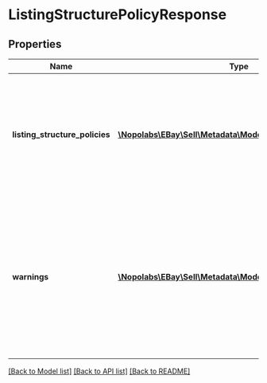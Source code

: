 # ListingStructurePolicyResponse

## Properties
Name | Type | Description | Notes
------------ | ------------- | ------------- | -------------
**listing_structure_policies** | [**\Nopolabs\EBay\Sell\Metadata\Model\ListingStructurePolicy[]**](ListingStructurePolicy.md) | A list of category IDs and a flag indicating whether or not each listed category supports item variations. | [optional] 
**warnings** | [**\Nopolabs\EBay\Sell\Metadata\Model\Error[]**](Error.md) | A list of the warnings that were generated as a result of the request. This field is not returned if no warnings were generated by the request. | [optional] 

[[Back to Model list]](../README.md#documentation-for-models) [[Back to API list]](../README.md#documentation-for-api-endpoints) [[Back to README]](../README.md)


